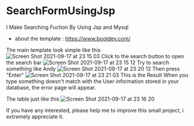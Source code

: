 # SearchFormUsingJsp

I  Make  Searching Fuction By Using Jsp and Mysql
+ about the template : https://www.bootdey.com/

The main template look simple like this
![Screen Shot 2021-09-17 at 23 15 03](https://user-images.githubusercontent.com/69332376/133821082-d81e6ca3-6ee3-426b-9720-e92232046b86.png)
Click to the search button to open the search bar
![Screen Shot 2021-09-17 at 23 15 12](https://user-images.githubusercontent.com/69332376/133821238-909515fb-2b09-480f-83a6-f943ed118445.png)
Try to search something like Andy
![Screen Shot 2021-09-17 at 23 20 12](https://user-images.githubusercontent.com/69332376/133821403-82adb710-23dd-49b9-b306-d8ddd5ebf238.png)
Then press "Enter"
![Screen Shot 2021-09-17 at 23 21 03](https://user-images.githubusercontent.com/69332376/133821515-a6cd2d21-ab0d-44da-89a8-b4feb03bff18.png)
This is the Result
When you type something doesn't match with the User information stored in your database, the error page will appear.


The table just like this
![Screen Shot 2021-09-17 at 23 16 20](https://user-images.githubusercontent.com/69332376/133821731-5245cd3d-d259-4aa7-a00f-a6004ae5a1ac.png)

If you have any interested, please help me to improve this small project, i extremely appreciate it.

